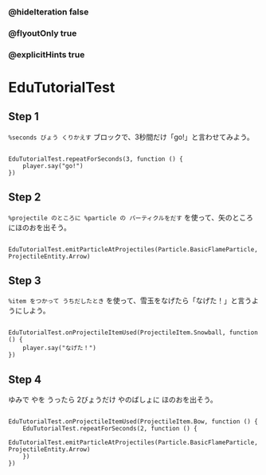 ### @hideIteration false
### @flyoutOnly true
### @explicitHints true

# EduTutorialTest

## Step 1

`%seconds びょう くりかえす` ブロックで、3秒間だけ「go!」と言わせてみよう。

```template
```

```blocks
EduTutorialTest.repeatForSeconds(3, function () {
    player.say("go!")
})
```

## Step 2

`%projectile のところに %particle の パーティクルをだす` を使って、矢のところにほのおを出そう。

```template
```

```blocks
EduTutorialTest.emitParticleAtProjectiles(Particle.BasicFlameParticle, ProjectileEntity.Arrow)
```

## Step 3

`%item をつかって うちだしたとき` を使って、雪玉をなげたら「なげた！」と言うようにしよう。

```template
```

```blocks
EduTutorialTest.onProjectileItemUsed(ProjectileItem.Snowball, function () {
    player.say("なげた！")
})
```

## Step 4

ゆみで やを うったら 2びょうだけ やのばしょに ほのおを出そう。

```template
```

```blocks
EduTutorialTest.onProjectileItemUsed(ProjectileItem.Bow, function () {
    EduTutorialTest.repeatForSeconds(2, function () {
        EduTutorialTest.emitParticleAtProjectiles(Particle.BasicFlameParticle, ProjectileEntity.Arrow)
    })
})
```
